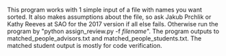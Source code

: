 This program works with 1 simple input of a file with names you want sorted. It also makes assumptions about the file, so ask Jakub Prchlik or Kathy Reeves at SAO for the 2017 version if all else fails.
Otherwise run the program by "python assign_review.py -f <i>filename</i>". The program outputs to matched_people_advisors.txt and matched_people_students.txt. The matched student output is mostly for code verification.
